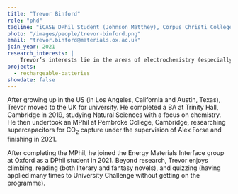 ```yaml
---
title: "Trevor Binford"
role: "phd"
tagline: "iCASE DPhil Student (Johnson Matthey), Corpus Christi College"
photo: "/images/people/trevor-binford.png"
email: "trevor.binford@materials.ox.ac.uk"
join_year: 2021
research_interests: |
    Trevor’s interests lie in the areas of electrochemistry (especially energy storage) and surface science. His current research focuses on the degradation of Li-ion batteries, examining how the cathode-electrolyte interface changes with charging and discharging. The main technique for this work is X-ray photoelectron spectroscopy (XPS), particularly in-situ and operando methodologies. Previously, Trevor has worked on electrochemical carbon capture, examining carbon-based supercapacitors for capturing carbon dioxide. 
projects:
  - rechargeable-batteries
showdate: false
---
```


After growing up in the US (in Los Angeles, California and Austin, Texas), Trevor moved to the UK for university. He completed a BA at Trinity Hall, Cambridge in 2019, studying Natural Sciences with a focus on chemistry. He then undertook an MPhil at Pembroke College, Cambridge, researching supercapacitors for CO<sub>2</sub> capture under the supervision of Alex Forse and finishing in 2021.

After completing the MPhil, he joined the Energy Materials Interface group at Oxford as a DPhil student in 2021. Beyond research, Trevor enjoys climbing, reading (both literary and fantasy novels), and quizzing (having applied many times to University Challenge without getting on the programme).
